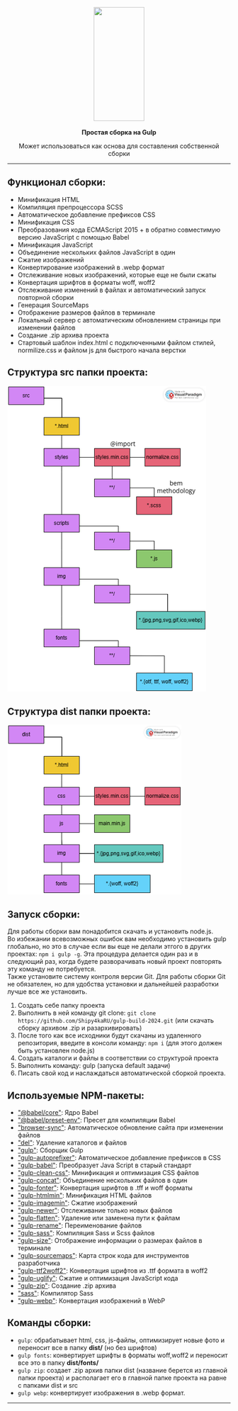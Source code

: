 <p align="center">
  <a href="https://gulpjs.com">
    <img height="257" width="114" src="https://raw.githubusercontent.com/gulpjs/artwork/master/gulp-2x.png">
  </a>
  <p align="center"><strong>Простая сборка на Gulp</strong></p>
</p>  
<p align="center">Может использоваться как основа для составления собственной сборки</p>
</p>

---

## Функционал сборки:

- Минификация HTML
- Компиляция препроцессора SCSS
- Автоматическое добавление префиксов CSS
- Минификация CSS
- Преобразования кода ECMAScript 2015 + в обратно совместимую версию JavaScript с помощью Babel
- Минификация JavaScript
- Объединение нескольких файлов JavaScript в один
- Сжатие изображений
- Конвертирование изображений в .webp формат
- Отслеживание новых изображений, которые еще не были сжаты
- Конвертация шрифтов в форматы woff, woff2
- Отслеживание изменений в файлах и автоматический запуск повторной сборки
- Генерация SourceMaps
- Отображение размеров файлов в терминале
- Локальный сервер с автоматическим обновлением страницы при изменении файлов
- Создание .zip архива проекта
- Стартовый шаблон index.html с подключенными файлом стилей, normilize.css и файлом js для быстрого начала верстки

## Структура src папки проекта:

![Изображение](./src-diagram.png "Логотип Markdown")

## Структура dist папки проекта:

![Изображение](./dist-diagram.png "Логотип Markdown")

## Запуск сборки:

Для работы сборки вам понадобится скачать и установить node.js.  
Во избежании всевозможных ошибок вам необходимо установить gulp глобально, но это в случае если вы еще не делали этгого в других проектах: `npm i gulp -g`. Эта процедура делается один раз и в следующий раз, когда будете разворачивать новый проект повторять эту команду не потребуется.  
Также установите систему контроля версии Git. Для работы сборки Git не обязателен, но для удобства установки и дальнейшей разработки лучше все же установить.

1. Создать себе папку проекта
2. Выполнить в ней команду git clone: `git clone https://github.com/Shipy4kaRU/gulp-build-2024.git` (или скачать сборку архивом .zip и разархивировать)
3. После того как все исходники будут скачаны из удаленного репозитория, введите в консоли команду: `npm i` (для этого должен быть установлен node.js)
4. Создать каталоги и файлы в соответствии со структурой проекта
5. Выполнить команду: gulp (запуска default задачи)
6. Писать свой код и наслаждаться автоматической сборкой проекта.

## Используемые NPM-пакеты:

- ["@babel/core"](https://www.npmjs.com/package/@babel/core): Ядро Babel
- ["@babel/preset-env"](https://www.npmjs.com/package/@babel/preset-env): Пресет для компиляции Babel
- ["browser-sync"](https://www.npmjs.com/package/browser-sync): Автоматическое обновление сайта при изменении файлов
- ["del"](https://www.npmjs.com/package/del): Удаление каталогов и файлов
- ["gulp"](https://www.npmjs.com/package/gulp): Сборщик Gulp
- ["gulp-autoprefixer"](https://www.npmjs.com/package/gulp-autoprefixer): Автоматическое добавление префиксов в CSS
- ["gulp-babel"](https://www.npmjs.com/package/gulp-babel): Преобразует Java Script в старый стандарт
- ["gulp-clean-css"](https://www.npmjs.com/package/gulp-clean-css): Минификация и оптимизация CSS файлов
- ["gulp-concat"](https://www.npmjs.com/package/gulp-concat): Объединение нескольких файлов в один
- ["gulp-fonter"](https://www.npmjs.com/package/gulp-fonter): Конвертация шрифтов в .tff и woff форматы
- ["gulp-htmlmin"](https://www.npmjs.com/package/gulp-htmlmin): Минификация HTML файлов
- ["gulp-imagemin"](https://www.npmjs.com/package/gulp-imagemin): Сжатие изображений
- ["gulp-newer"](https://www.npmjs.com/package/gulp-newer): Отслеживание только новых файлов
- ["gulp-flatten"](https://www.npmjs.com/package/gulp-flatten): Удаление или заменена пути к файлам
- ["gulp-rename"](https://www.npmjs.com/package/gulp-rename): Переименование файлов
- ["gulp-sass"](https://www.npmjs.com/package/gulp-sass): Компиляция Sass и Scss файлов
- ["gulp-size"](https://www.npmjs.com/search?q=gulp-size): Отображение информации о размерах файлов в терминале
- ["gulp-sourcemaps"](https://www.npmjs.com/package/gulp-sourcemaps): Карта строк кода для инструментов разработчика
- ["gulp-ttf2woff2"](https://www.npmjs.com/package/gulp-ttf2woff2): Конвертация шрифтов из .ttf формата в woff2
- ["gulp-uglify"](https://www.npmjs.com/package/gulp-uglify): Сжатие и оптимизация JavaScript кода
- ["gulp-zip"](https://www.npmjs.com/package/gulp-zip): Создание .zip архива
- ["sass"](https://www.npmjs.com/package/sass): Компилятор Sass
- ["gulp-webp"](https://www.npmjs.com/package/gulp-webp): Конвертация изображений в WebP

## Команды сборки:

- `gulp`: обрабатывает html, css, js-файлы, оптимизирует новые фото и переносит все в папку **dist/** (но без шрифтов)
- `gulp fonts`: конвертирует шрифты в форматы woff,woff2 и переносит все это в папку **dist/fonts/**
- `gulp zip`: создает .zip архив папки dist (название берется из главной папки проекта) и располагает его в главной папке проекта на равне с папками dist и src
- `gulp webp`: конвертирует изображения в .webp формат.

---
